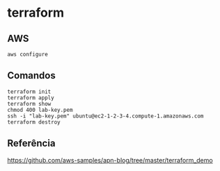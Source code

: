 # terraform

## AWS

```
aws configure
```

## Comandos

```
terraform init
terraform apply
terraform show
chmod 400 lab-key.pem
ssh -i "lab-key.pem" ubuntu@ec2-1-2-3-4.compute-1.amazonaws.com
terraform destroy
```

## Referência

https://github.com/aws-samples/apn-blog/tree/master/terraform_demo
